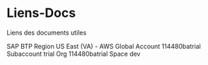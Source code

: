 # Liens-Docs
Liens des documents utiles


SAP BTP
Region
US East (VA) - AWS
Global Account
114480batrial
Subaccount
trial
Org
114480batrial
Space
dev
